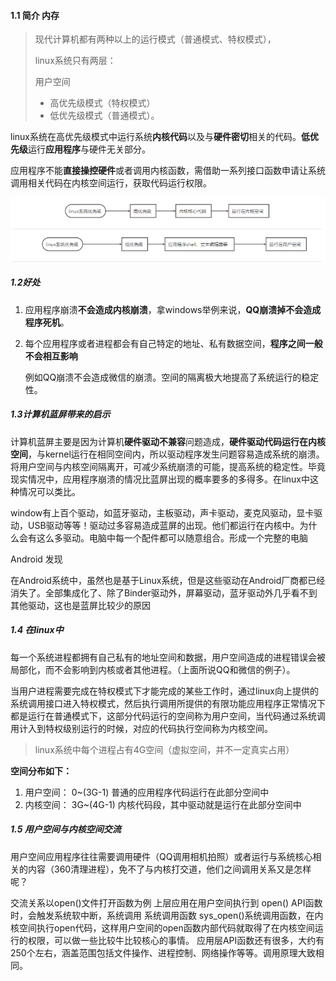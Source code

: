 #### 1.1 简介 内存

> 现代计算机都有两种以上的运行模式（普通模式、特权模式），
>
> linux系统只有两层：
>
> 用户空间
>
> - 高优先级模式（特权模式）
> - 低优先级模式（普通模式）。

​		linux系统在高优先级模式中运行系统**内核代码**以及与**硬件密切**相关的代码。**低优先级**运行**应用程序**与硬件无关部分。

​		应用程序不能**直接操控硬件**或者调用内核函数，需借助一系列接口函数申请让系统调用相关代码在内核空间运行，获取代码运行权限。

![image-20200513185154168](1.png)

 

##### 1.2好处

1. ​		应用程序崩溃**不会造成内核崩溃**，拿windows举例来说，**QQ崩溃掉不会造成程序死机**。

2. ​		每个应用程序或者进程都会有自己特定的地址、私有数据空间，**程序之间一般不会相互影响**		

   ​        例如QQ崩溃不会造成微信的崩溃。空间的隔离极大地提高了系统运行的稳定性。





##### 1.3计算机蓝屏带来的启示

​		计算机蓝屏主要是因为计算机**硬件驱动不兼容**问题造成，**硬件驱动代码运行在内核空间**，与kernel运行在相同空间内，所以驱动程序发生问题容易造成系统的崩溃。将用户空间与内核空间隔离开，可减少系统崩溃的可能，提高系统的稳定性。毕竟现实情况中，应用程序崩溃的情况比蓝屏出现的概率要多的多得多。在linux中这种情况可以类比。

​		window有上百个驱动，如蓝牙驱动，主板驱动，声卡驱动，麦克风驱动，显卡驱动，USB驱动等等！驱动过多容易造成蓝屏的出现。他们都运行在内核中。为什么会有这么多驱动。电脑中每一个配件都可以随意组合。形成一个完整的电脑

Android 发现

​		在Android系统中，虽然也是基于Linux系统，但是这些驱动在Android厂商都已经消失了。全部集成化了、除了Binder驱动外，屏幕驱动，蓝牙驱动外几乎看不到其他驱动，这也是蓝屏比较少的原因

##### 1.4 在linux中

​		每一个系统进程都拥有自己私有的地址空间和数据，用户空间造成的进程错误会被局部化，而不会影响到内核或者其他进程。（上面所说QQ和微信的例子）。

​		当用户进程需要完成在特权模式下才能完成的某些工作时，通过linux向上提供的系统调用接口进入特权模式，然后执行调用所提供的有限功能
​		应用程序正常情况下都是运行在普通模式下，这部分代码运行的空间称为用户空间，当代码通过系统调用计入到特权级别运行的时候，对应的代码执行空间称为内核空间。

> linux系统中每个进程占有4G空间（虚拟空间，并不一定真实占用）

**空间分布如下：**

1. 用户空间： 0~(3G-1) 普通的应用程序代码运行在此部分空间中
2. 内核空间： 3G~(4G-1) 内核代码段，其中驱动就是运行在此部分空间中

##### 1.5 用户空间与内核空间交流

​		用户空间应用程序往往需要调用硬件（QQ调用相机拍照）或者运行与系统核心相关的内容（360清理进程），免不了与内核打交道，他们之间调用关系又是怎样呢？

交流关系以open()文件打开函数为例
上层应用在用户空间执行到 open() API函数时，会触发系统软中断，系统调用 系统调用函数 sys_open()系统调用函数，在内核空间执行open代码，这样用户空间的open函数内部代码就取得了在内核空间运行的权限，可以做一些比较牛比较核心的事情。
应用层API函数还有很多，大约有250个左右，涵盖范围包括文件操作、进程控制、网络操作等等。调用原理大致相同。

 

